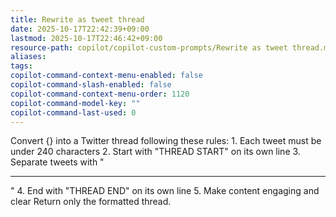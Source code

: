```yaml
---
title: Rewrite as tweet thread
date: 2025-10-17T22:42:39+09:00
lastmod: 2025-10-17T22:46:42+09:00
resource-path: copilot/copilot-custom-prompts/Rewrite as tweet thread.md
aliases:
tags:
copilot-command-context-menu-enabled: false
copilot-command-slash-enabled: false
copilot-command-context-menu-order: 1120
copilot-command-model-key: ""
copilot-command-last-used: 0
---
```

Convert {} into a Twitter thread following these rules:
    1. Each tweet must be under 240 characters
    2. Start with "THREAD START" on its own line
    3. Separate tweets with "

---

"
    4. End with "THREAD END" on its own line
    5. Make content engaging and clear
    Return only the formatted thread.
